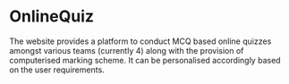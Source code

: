 # OnlineQuiz
The website provides a platform to conduct MCQ based online quizzes amongst various teams (currently 4) along with the provision of computerised marking scheme. It can be personalised accordingly based on the user requirements.
